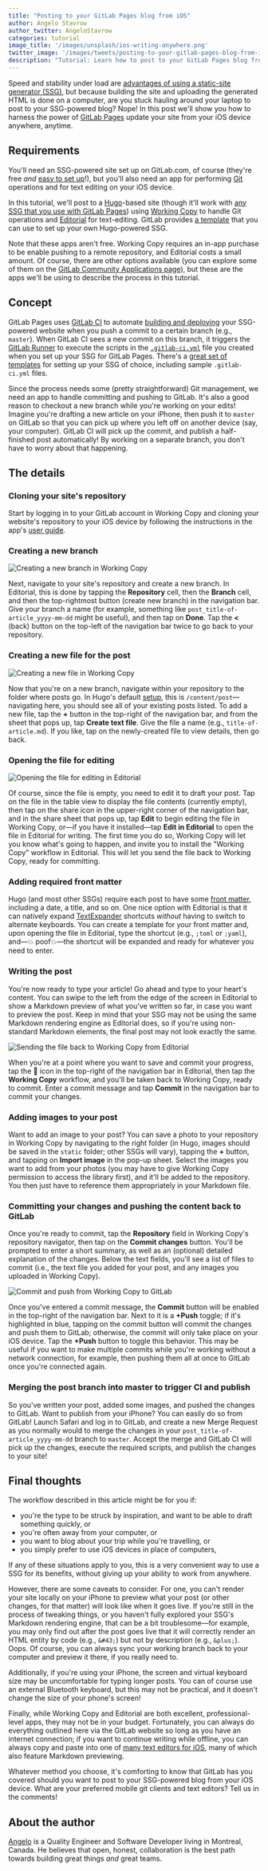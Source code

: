 ```yaml
---
title: "Posting to your GitLab Pages blog from iOS"
author: Angelo Stavrow
author_twitter: AngeloStavrow
categories: tutorial
image_title: '/images/unsplash/ios-writing-anywhere.png'
twitter_image: '/images/tweets/posting-to-your-gitlab-pages-blog-from-ios.png'
description: "Tutorial: Learn how to post to your GitLab Pages blog from anywhere, using your iOS device."
---
```


Speed and stability under load are [advantages of using a static-site generator (SSG)][1],
but because building the site and uploading the generated HTML is done on a computer,
are you stuck hauling around your laptop to post to your SSG-powered blog?
Nope! In this post we'll show you how to harness the power of [GitLab Pages][2]
update your site from your iOS device anywhere, anytime.

<!-- more -->

## Requirements

You'll need an SSG-powered site set up on GitLab.com, of course (they're free _and_
[easy to set up][3]!), but you'll also need an app for performing [Git][Git] operations
and for text editing on your iOS device.

In this tutorial, we'll post to a [Hugo][4]-based site (though it'll work with
[any SSG that you use with GitLab Pages][pageshowto]) using [Working Copy][5] to
handle Git operations and [Editorial][6] for text-editing. GitLab provides
[a template][hugotemplate] that you can use to set up your own Hugo-powered SSG.

Note that these apps aren't free. Working Copy requires an in-app purchase to be
enable pushing to a remote repository, and Editorial costs a small amount. Of course,
there are other options available (you can explore some of them on the
[GitLab Community Applications page][7]), but these are the apps we'll be using
to describe the process in this tutorial.

## Concept

GitLab Pages uses [GitLab CI][ci] to automate [building and deploying][cd] your SSG-powered
website when you push a commit to a certain branch (e.g., `master`). When GitLab CI
sees a new commit on this branch, it triggers the [GitLab Runner][gitlabrunner] to
execute the scripts in the [`.gitlab-ci.yml`][gitlabciyml] file you created when
you set up your SSG for GitLab Pages. There's a [great set of templates][templates]
for setting up your SSG of choice, including sample `.gitlab-ci.yml` files.

Since the process needs some (pretty straightforward) Git management, we need an
app to handle committing and pushing to GitLab. It's also a good reason to
checkout a new branch while you're working on your edits! Imagine you're drafting
a new article on your iPhone, then push it to `master` on GitLab so that you can
pick up where you left off on another device (say, your computer). GitLab CI will
pick up the commit, and publish a half-finished post automatically! By working on
a separate branch, you don't have to worry about that happening.

## The details

### Cloning your site's repository

Start by logging in to your GitLab account in Working Copy and cloning your website's
repository to your iOS device by following the instructions in the app's [user guide][8].

### Creating a new branch

![Creating a new branch in Working Copy](images/blogimages/posting-to-your-gitlab-pages-blog-from-ios/wc-add-new-branch-annotated.png)

Next, navigate to your site's repository and create a new branch. In Editorial,
this is done by tapping the **Repository** cell, then the **Branch** cell, and then
the top-rightmost button (create new branch) in the navigation bar. Give your branch
a name (for example, something like `post_title-of-article_yyyy-mm-dd` might be
useful), and then tap on **Done**. Tap the **<** (back) button on the top-left of
the navigation bar twice to go back to your repository.

### Creating a new file for the post

![Creating a new file in Working Copy](images/blogimages/posting-to-your-gitlab-pages-blog-from-ios/wc-add-new-file-annotated.png)

Now that you're on a new branch, navigate within your repository to the folder where
posts go. In Hugo's default [setup][hugoquickstart], this is `/content/post`&mdash;
navigating here, you should see all of your existing posts listed. To add a new
file, tap the **&#43;** button in the top-right of the navigation bar, and from
the sheet that pops up, tap **Create text file**. Give the file a name (e.g.,
`title-of-article.md`). If you like, tap on the newly-created file to view details,
then go back.

### Opening the file for editing

![Opening the file for editing in Editorial](images/blogimages/posting-to-your-gitlab-pages-blog-from-ios/wc-open-file-for-editing-annotated.png)

Of course, since the file is empty, you need to edit it to draft your post. Tap on
the file in the table view to display the file contents (currently empty), then
tap on the share icon in the upper-right corner of the navigation bar, and in the
share sheet that pops up, tap **Edit** to begin editing the file in Working Copy, or&mdash;if you have it installed&mdash;tap **Edit in Editorial** to open the
file in Editorial for writing. The first time you do so, Working Copy will let you
know what's going to happen, and invite you to install the "Working Copy" workflow
in Editorial. This will let you send the file back to Working Copy, ready for committing.

### Adding required front matter

Hugo (and most other SSGs) require each post to have some [front matter][hugofrontmatter],
including a date, a title, and so on. One nice option with Editorial is that it
can natively expand [TextExpander][9] shortcuts _without_ having to switch to
alternate keyboards. You can create a template for your front matter and, upon
opening the file in Editorial, type the shortcut (e.g., `;toml` or `;yaml`),
and&mdash;💥 poof💥&mdash;the shortcut will be expanded and ready for whatever
you need to enter.

### Writing the post

You're now ready to type your article! Go ahead and type to your heart's content.
You can swipe to the left from the edge of the screen in Editorial to show a Markdown
preview of what you've written so far, in case you want to preview the post. Keep
in mind that your SSG may not be using the same Markdown rendering engine as
Editorial does, so if you're using non-standard Markdown elements, the final post
may not look exactly the same.

![Sending the file back to Working Copy from Editorial](images/blogimages/posting-to-your-gitlab-pages-blog-from-ios/wc-editorial-workflow-annotated.png)

When you're at a point where you want to save and commit your progress, tap the 🔧
icon in the top-right of the navigation bar in Editorial, then tap the **Working
Copy** workflow, and you'll be taken back to Working Copy, ready to commit. Enter
a commit message and tap **Commit** in the navigation bar to commit your changes.

### Adding images to your post

Want to add an image to your post? You can save a photo to your repository in Working
Copy by navigating to the right folder (in Hugo, images should be saved in the
`static` folder; other SSGs will vary), tapping the **&#43;** button, and tapping
on **Import image** in the pop-up sheet. Select the images you want to add from
your photos (you may have to give Working Copy permission to access the library
first), and it'll be added to the repository. You then just have to reference them
appropriately in your Markdown file.

### Committing your changes and pushing the content back to GitLab

Once you're ready to commit, tap the **Repository** field in Working Copy's repository
navigator, then tap on the **Commit changes** button. You'll be prompted to enter
a short summary, as well as an (optional) detailed explanation of the changes. Below
the text fields, you'll see a list of files to commit (i.e., the text file you added
for your post, and any images you uploaded in Working Copy).

![Commit and push from Working Copy to GitLab](images/blogimages/posting-to-your-gitlab-pages-blog-from-ios/wc-commit-and-push-annotated.png)

Once you've entered a commit message, the **Commit** button will be enabled in the
top-right of the navigation bar. Next to it is a **&#43;Push** toggle; if it's
highlighted in blue, tapping on the commit button will commit the changes and push
them to GitLab; otherwise, the commit will only take place on your iOS device. Tap
the **&#43;Push** button to toggle this behavior. This may be useful if you want
to make multiple commits while you're working without a network connection, for
example, then pushing them all at once to GitLab once you're connected again.

### Merging the post branch into master to trigger CI and publish

So you've written your post, added some images, and pushed the changes to GitLab.
Want to publish from your iPhone? You can easily do so from GitLab! Launch
Safari and log in to GitLab, and create a new Merge Request as you normally
would to merge the changes in your `post_title-of-article_yyyy-mm-dd` branch to
`master`. Accept the merge and GitLab CI will pick up the changes, execute the
required scripts, and publish the changes to your site!

## Final thoughts

The workflow described in this article might be for you if:

- you're the type to be struck by inspiration, and want to be able to draft something
quickly, or
- you're often away from your computer, or
- you want to blog about your trip while you're travelling, or
- you simply prefer to use iOS devices in place of computers,

If any of these situations apply to you, this is a very convenient way to use a
 SSG for its benefits, without giving up your ability to work from anywhere.

However, there are some caveats to consider. For one, you can't render your site
locally on your iPhone to preview what your post (or other changes, for that matter)
will look like when it goes live. If you're still in the process of tweaking things,
or  you haven't fully explored your SSG's Markdown rendering engine, that can be
a bit troublesome&mdash;for example, you may only find out after the post goes
live that it will correctly render an HTML entity by code (e.g., `&#43;`) but not
by description (e.g., `&plus;`). Oops. Of course, you can always sync your working
branch back to your computer and preview it there, if you really need to.

Additionally, if you're using your iPhone, the screen and virtual keyboard size
may be uncomfortable for typing longer posts. You can of course use an external
Bluetooth keyboard, but this may not be practical, and it doesn't change the size
of your phone's screen!

Finally, while Working Copy and Editorial are both excellent, professional-level
apps, they may not be in your budget. Fortunately, you can always do everything
outlined here via the GitLab website so long as you have an internet connection;
if you want to continue writing while offline, you can always copy and paste into
one of [many text editors for iOS][itexteditors], many of which also feature
Markdown previewing.

Whatever method you choose, it's comforting to know that GitLab has you covered
should you want to post to your SSG-powered blog from your iOS device. What are
your preferred mobile git clients and text editors? Tell us in the comments!

## About the author

[Angelo](http://angelostavrow.com) is a Quality Engineer and Software Developer
living in Montreal, Canada. He believes that open, honest, collaboration is the
best path towards building great things _and_ great teams.

<!-- cover image: https://unsplash.com/photos/hkN2Zde2ga4 -->

[1]: https://about.gitlab.com/2016/06/03/ssg-overview-gitlab-pages-part-1-dynamic-x-static/
[2]: https://pages.gitlab.io/
[3]: https://about.gitlab.com/2016/04/07/gitlab-pages-setup/
[4]: http://gohugo.io
[5]: http://workingcopyapp.com/
[6]: http://omz-software.com/editorial/
[7]: https://about.gitlab.com/applications/
[8]: http://workingcopyapp.com/manual.html#cloning-repos
[9]: https://textexpander.com/
[Git]: https://git-scm.com/
[ci]: https://about.gitlab.com/gitlab-ci/
[cd]: https://about.gitlab.com/2016/08/05/continuous-integration-delivery-and-deployment-with-gitlab/
[templates]: https://gitlab.com/groups/pages
[gitlabrunner]: http://doc.gitlab.com/ee/ci/quick_start/README.html#shared-runners
[gitlabciyml]: https://about.gitlab.com/2016/04/07/gitlab-pages-setup/#gitlab-ci
[pageshowto]: https://about.gitlab.com/2016/06/17/ssg-overview-gitlab-pages-part-3-examples-ci/
[hugoquickstart]: http://gohugo.io/overview/quickstart/
[hugofrontmatter]: https://gohugo.io/content/front-matter/
[hugotemplate]: https://gitlab.com/pages/hugo
[itexteditors]: http://brettterpstra.com/ios-text-editors/

